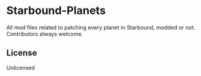 # Starbound-Planets
All mod files related to patching every planet in Starbound, modded or not.
Contributors always welcome.

## License
Unlicensed